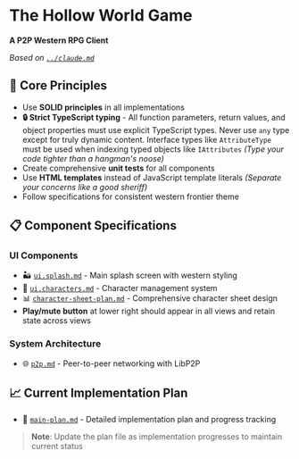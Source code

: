 # The Hollow World Game

**A P2P Western RPG Client**

*Based on [`../claude.md`](../claude.md)*

## 🎯 Core Principles
- Use **SOLID principles** in all implementations
- **🔒 Strict TypeScript typing** - All function parameters, return values, and object properties must use explicit TypeScript types. Never use `any` type except for truly dynamic content. Interface types like `AttributeType` must be used when indexing typed objects like `IAttributes` *(Type your code tighter than a hangman's noose)*
- Create comprehensive **unit tests** for all components
- Use **HTML templates** instead of JavaScript template literals *(Separate your concerns like a good sheriff)*
- Follow specifications for consistent western frontier theme

## 📋 Component Specifications

### UI Components
- 🏜️ [`ui.splash.md`](ui.splash.md) - Main splash screen with western styling
- 👤 [`ui.characters.md`](ui.characters.md) - Character management system
- 📊 [`character-sheet-plan.md`](character-sheet-plan.md) - Comprehensive character sheet design
- **Play/mute button** at lower right should appear in all views and retain state across views

### System Architecture
- 🌐 [`p2p.md`](p2p.md) - Peer-to-peer networking with LibP2P

## 📈 Current Implementation Plan
- 📝 [`main-plan.md`](main-plan.md) - Detailed implementation plan and progress tracking

> **Note**: Update the plan file as implementation progresses to maintain current status
